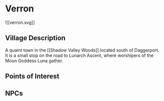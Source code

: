# Verron
![[verron.svg]]
## Village Description 
A quaint town in the [[Shadow Valley Woods]] located south of Daggerport. It is a small stop on the road to Lunarch Ascent, where worshipers of the Moon Goddess Luna gather. 
## Points of Interest

## NPCs

